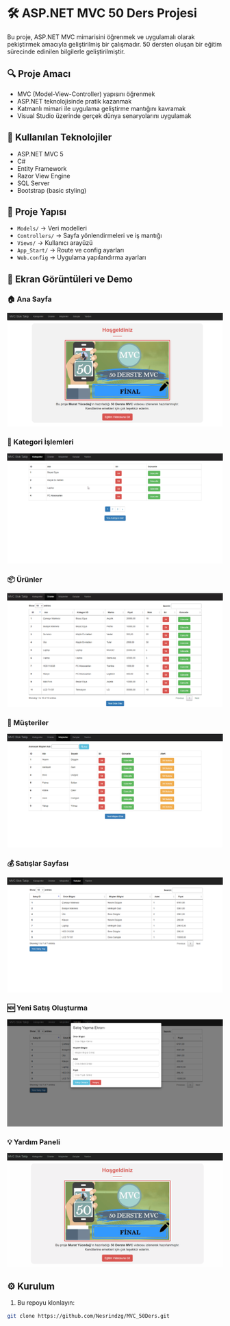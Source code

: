 # 🛠️ ASP.NET MVC 50 Ders Projesi

Bu proje, ASP.NET MVC mimarisini öğrenmek ve uygulamalı olarak pekiştirmek amacıyla geliştirilmiş bir çalışmadır. 50 dersten oluşan bir eğitim sürecinde edinilen bilgilerle geliştirilmiştir.

## 🔍 Proje Amacı

- MVC (Model-View-Controller) yapısını öğrenmek
- ASP.NET teknolojisinde pratik kazanmak
- Katmanlı mimari ile uygulama geliştirme mantığını kavramak
- Visual Studio üzerinde gerçek dünya senaryolarını uygulamak

## 🚀 Kullanılan Teknolojiler

- ASP.NET MVC 5
- C#
- Entity Framework
- Razor View Engine
- SQL Server
- Bootstrap (basic styling)

## 🧩 Proje Yapısı

- `Models/` → Veri modelleri
- `Controllers/` → Sayfa yönlendirmeleri ve iş mantığı
- `Views/` → Kullanıcı arayüzü
- `App_Start/` → Route ve config ayarları
- `Web.config` → Uygulama yapılandırma ayarları

## 📸 Ekran Görüntüleri ve Demo

### 🏠 Ana Sayfa
![Ana Sayfa](img/anasayfa.png)

### 📂 Kategori İşlemleri
![Kategori İşlemleri](img/kategori.gif)

### 📦 Ürünler
![Ürünler](img/urunler.gif)

### 👥 Müşteriler
![Müşteri Listesi](img/musteriler.gif)

### 💰 Satışlar Sayfası
![Satışlar](img/satislar.png)

### 🆕 Yeni Satış Oluşturma
![Yeni Satış](img/yeniSatis.png)

### 💡 Yardım Paneli
![Yardım](img/yardim.gif)

## ⚙️ Kurulum

1. Bu repoyu klonlayın:
```bash
git clone https://github.com/Nesrindzg/MVC_50Ders.git
